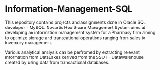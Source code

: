 # Information-Management-SQL

This repository contains projects and assignments done in Oracle SQL developer - MySQL. Novartis Healthcare Management System aims at developing an information management system for a Pharmacy firm aiming to optimize storage and transcational operations ranging from sales to inventory management.

Various analytical analysis can be perfromed by extracting relevant information from DataLakes derived from the SSOT - DataWarehouse created by using data from transactional databases.
